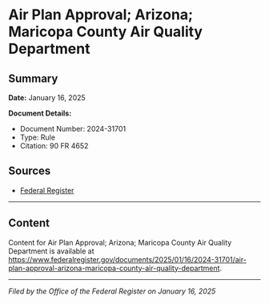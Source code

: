 # Air Plan Approval; Arizona; Maricopa County Air Quality Department

## Summary

**Date:** January 16, 2025

**Document Details:**
- Document Number: 2024-31701
- Type: Rule
- Citation: 90 FR 4652

## Sources
- [Federal Register](https://www.federalregister.gov/documents/2025/01/16/2024-31701/air-plan-approval-arizona-maricopa-county-air-quality-department)

---

## Content

Content for Air Plan Approval; Arizona; Maricopa County Air Quality Department is available at https://www.federalregister.gov/documents/2025/01/16/2024-31701/air-plan-approval-arizona-maricopa-county-air-quality-department.

---

*Filed by the Office of the Federal Register on January 16, 2025*
